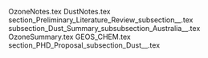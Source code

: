 OzoneNotes.tex
DustNotes.tex
section_Preliminary_Literature_Review_subsection__.tex
subsection_Dust_Summary_subsubsection_Australia__.tex
OzoneSummary.tex
GEOS_CHEM.tex
section_PHD_Proposal_subsection_Dust__.tex